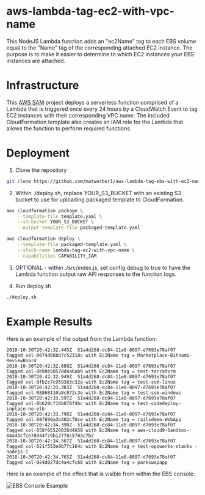 # aws-lambda-tag-ec2-with-vpc-name

This NodeJS Lambda function adds an "ec2Name" tag to each EBS volume equal to the "Name" tag of the corresponding attached EC2 instance. 
The purpose is to make it easier to determine to which EC2 instances your EBS instances are attached. 

# Infrastructure

This [AWS SAM](https://github.com/awslabs/serverless-application-model) project deploys a serverless function comprised of a Lambda that 
is triggered once every 24 hours by a CloudWatch Event to tag EC2 instances with their corresponding VPC name. The included CloudFormation 
template also creates an IAM role for the Lambda that allows the function to perform required functions. 

# Deployment

1. Clone the repository
  ```sh
  git clone https://github.com/matwerber1/aws-lambda-tag-ebs-with-ec2-name
  ```

2. Within ./deploy.sh, replace YOUR_S3_BUCKET with an existing S3 bucket to use for uploading packaged template to CloudFormation. 
  
  ```sh
  aws cloudformation package \
      --template-file template.yaml \
      --s3-bucket YOUR_S3_BUCKET \
      --output-template-file packaged-template.yaml
  
  aws cloudformation deploy \
      --template-file packaged-template.yaml \
      --stack-name lambda-tag-ec2-with-vpc-name \
      --capabilities CAPABILITY_IAM
  ```

3. OPTIONAL - within ./src/index.js, set config.debug to true to have the Lambda function output raw API responses to the function logs. 

4. Run deploy.sh

  ```sh
  ./deploy.sh
  ```
  
# Example Results

Here is an example of the output from the Lambda function: 

  ```
  2018-10-30T20:42:32.445Z	51a4d268-dc84-11e8-8097-d7693e78af07	Tagged vol-0674d86bb7c52318c with Ec2Name tag = Marketplace-Bitnami-ReviewBoard
  2018-10-30T20:42:32.688Z	51a4d268-dc84-11e8-8097-d7693e78af07	Tagged vol-0b90b50570d4a6ab9 with Ec2Name tag = test-terraform
  2018-10-30T20:42:32.949Z	51a4d268-dc84-11e8-8097-d7693e78af07	Tagged vol-0fb2c7c959383c32a with Ec2Name tag = test-ssm-linux
  2018-10-30T20:42:33.383Z	51a4d268-dc84-11e8-8097-d7693e78af07	Tagged vol-08868110a8c072c3e with Ec2Name tag = test-ssm-windows
  2018-10-30T20:42:33.597Z	51a4d268-dc84-11e8-8097-d7693e78af07	Tagged vol-0b620cf16b070f4bc with Ec2Name tag = test-codedeploy-inplace-no-elb
  2018-10-30T20:42:33.798Z	51a4d268-dc84-11e8-8097-d7693e78af07	Tagged vol-08f899a3b302cf0ce with Ec2Name tag = railsdemo-WebApp
  2018-10-30T20:42:34.390Z	51a4d268-dc84-11e8-8097-d7693e78af07	Tagged vol-058f65526038d4658 with Ec2Name tag = aws-cloud9-Sandbox-68a43cfce78944fc9b12778c5783c7b2
  2018-10-30T20:42:34.567Z	51a4d268-dc84-11e8-8097-d7693e78af07	Tagged vol-021f553e0b7fc164c with Ec2Name tag = test-opsworks-stacks - nodejs-1
  2018-10-30T20:42:34.765Z	51a4d268-dc84-11e8-8097-d7693e78af07	Tagged vol-024d027dc4a4cfc68 with Ec2Name tag = parkswapapp
  ```

Here is an example of the effect that is visible from within the EBS console: 

  ![EBS Console Example](https://github.com/matwerber1/aws-lambda-tag-ec2-with-vpc-name/blob/master/images/ebs-console.png)